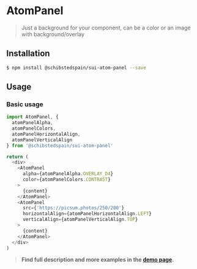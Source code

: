 # AtomPanel

> Just a background for your component, can be a color or an image with background/overlay

## Installation

```sh
$ npm install @schibstedspain/sui-atom-panel --save
```

## Usage

### Basic usage
```js
import AtomPanel, {
  atomPanelAlpha,
  atomPanelColors,
  atomPanelHorizontalAlign,
  atomPanelVerticalAlign
} from '@schibstedspain/sui-atom-panel'

return (
  <div>
    <AtomPanel
      alpha={atomPanelAlpha.OVERLAY_D4}
      color={atomPanelColors.CONTRAST}
    >
      {content}
    </AtomPanel>
    <AtomPanel
      src={'https://picsum.photos/250/200'}
      horizontalAlign={atomPanelHorizontalAlign.LEFT}
      verticalAlign={atomPanelVerticalAlign.TOP}
    >
      {content}
    </AtomPanel>
  </div>
)
```


> **Find full description and more examples in the [demo page](https://sui-components.now.sh/workbench/atom/panel/demo).**
